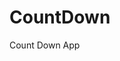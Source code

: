 # CountDown
 Count Down App
     
          
                                                      
                                                                   
                                                        
                                              
                                              
                      
               
            
    
 
   
